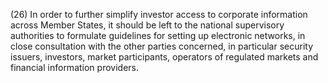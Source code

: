 (26) In order to further simplify investor access to corporate information across Member States, it should be left to the national supervisory authorities to formulate guidelines for setting up electronic networks, in close consultation with the other parties concerned, in particular security issuers, investors, market participants, operators of regulated markets and financial information providers.